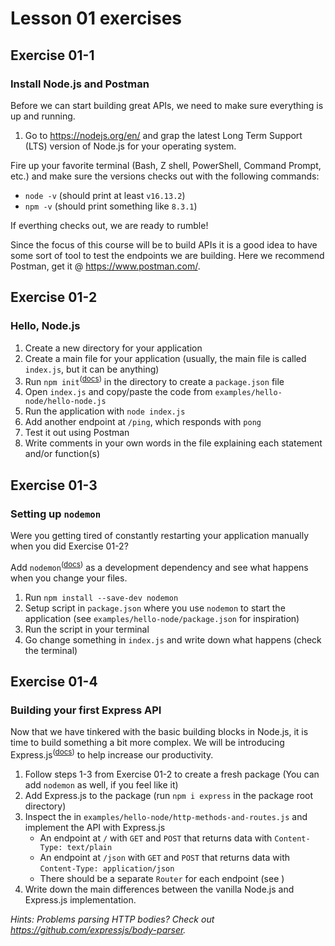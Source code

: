 # Lesson 01 exercises
## Exercise 01-1 
### Install Node.js and Postman
Before we can start building great APIs, we need to make sure everything is up and running.

1. Go to https://nodejs.org/en/ and grap the latest Long Term Support (LTS) version of Node.js for your operating system.

Fire up your favorite terminal (Bash, Z shell, PowerShell, Command Prompt, etc.) and make sure the versions checks out with the following commands:

- `node -v` (should print at least `v16.13.2`)
- `npm -v` (should print something like `8.3.1`)

If everthing checks out, we are ready to rumble!

Since the focus of this course will be to build APIs it is a good idea to have some sort of tool to test the endpoints we are building. Here we recommend Postman, get it @ https://www.postman.com/.

## Exercise 01-2
### Hello, Node.js

1. Create a new directory for your application
2. Create a main file for your application (usually, the main file is called `index.js`, but it can be anything)
3. Run `npm init`<sup>(<a href="https://docs.npmjs.com/cli/v8/commands/npm-init">docs</a>)</sup> in the directory to create a `package.json` file
4. Open `index.js` and copy/paste the code from `examples/hello-node/hello-node.js`
5. Run the application with `node index.js`
6. Add another endpoint at `/ping`, which responds with `pong`
7. Test it out using Postman
8. Write comments in your own words in the file explaining each statement and/or function(s)

## Exercise 01-3
### Setting up `nodemon`
Were you getting tired of constantly restarting your application manually when you did Exercise 01-2?

Add `nodemon`<sup>(<a href="https://github.com/remy/nodemon">docs</a>)</sup> as a development dependency and see what happens when you change your files.

1. Run `npm install --save-dev nodemon`
2. Setup script in `package.json` where you use `nodemon` to start the application (see `examples/hello-node/package.json` for inspiration)
3. Run the script in your terminal 
4. Go change something in `index.js` and write down what happens (check the terminal)

## Exercise 01-4
### Building your first Express API
Now that we have tinkered with the basic building blocks in Node.js, it is time to build something a bit more complex. We will be introducing Express.js<sup>(<a href="http://expressjs.com/">docs</a>)</sup> to help increase our productivity.

1. Follow steps 1-3 from Exercise 01-2 to create a fresh package (You can add `nodemon` as well, if you feel like it)
2. Add Express.js to the package (run `npm i express` in the package root directory)
3. Inspect the in `examples/hello-node/http-methods-and-routes.js` and implement the API with Express.js
    - An endpoint at `/` with `GET` and `POST` that returns data with `Content-Type: text/plain`
    - An endpoint at `/json` with `GET` and `POST` that returns data with `Content-Type: application/json`
    - There should be a separate `Router` for each endpoint (see )
4. Write down the main differences between the vanilla Node.js and Express.js implementation.

_Hints: Problems parsing HTTP bodies? Check out https://github.com/expressjs/body-parser._